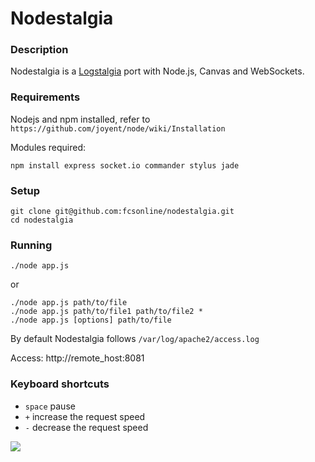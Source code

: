 Nodestalgia
===

### Description
Nodestalgia is a [Logstalgia](http://code.google.com/p/logstalgia/) port with Node.js, Canvas and WebSockets.

### Requirements
Nodejs and npm installed, refer to `https://github.com/joyent/node/wiki/Installation`

Modules required:

    npm install express socket.io commander stylus jade

### Setup
    git clone git@github.com:fcsonline/nodestalgia.git
    cd nodestalgia

### Running

    ./node app.js
or

    ./node app.js path/to/file
    ./node app.js path/to/file1 path/to/file2 *
    ./node app.js [options] path/to/file

By default Nodestalgia follows `/var/log/apache2/access.log`

Access:
    http://remote_host:8081

### Keyboard shortcuts
* `space` pause
* `+` increase the request speed
* `-` decrease the request speed

![](http://fcsonline.github.com/nodestalgia/img/screenshot1.png)

